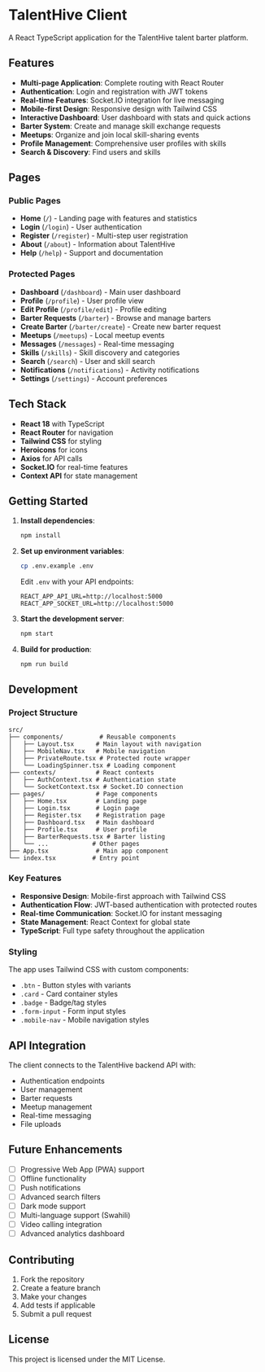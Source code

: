 # TalentHive Client

A React TypeScript application for the TalentHive talent barter platform.

## Features

- **Multi-page Application**: Complete routing with React Router
- **Authentication**: Login and registration with JWT tokens
- **Real-time Features**: Socket.IO integration for live messaging
- **Mobile-first Design**: Responsive design with Tailwind CSS
- **Interactive Dashboard**: User dashboard with stats and quick actions
- **Barter System**: Create and manage skill exchange requests
- **Meetups**: Organize and join local skill-sharing events
- **Profile Management**: Comprehensive user profiles with skills
- **Search & Discovery**: Find users and skills

## Pages

### Public Pages
- **Home** (`/`) - Landing page with features and statistics
- **Login** (`/login`) - User authentication
- **Register** (`/register`) - Multi-step user registration
- **About** (`/about`) - Information about TalentHive
- **Help** (`/help`) - Support and documentation

### Protected Pages
- **Dashboard** (`/dashboard`) - Main user dashboard
- **Profile** (`/profile`) - User profile view
- **Edit Profile** (`/profile/edit`) - Profile editing
- **Barter Requests** (`/barter`) - Browse and manage barters
- **Create Barter** (`/barter/create`) - Create new barter request
- **Meetups** (`/meetups`) - Local meetup events
- **Messages** (`/messages`) - Real-time messaging
- **Skills** (`/skills`) - Skill discovery and categories
- **Search** (`/search`) - User and skill search
- **Notifications** (`/notifications`) - Activity notifications
- **Settings** (`/settings`) - Account preferences

## Tech Stack

- **React 18** with TypeScript
- **React Router** for navigation
- **Tailwind CSS** for styling
- **Heroicons** for icons
- **Axios** for API calls
- **Socket.IO** for real-time features
- **Context API** for state management

## Getting Started

1. **Install dependencies**:
   ```bash
   npm install
   ```

2. **Set up environment variables**:
   ```bash
   cp .env.example .env
   ```
   Edit `.env` with your API endpoints:
   ```
   REACT_APP_API_URL=http://localhost:5000
   REACT_APP_SOCKET_URL=http://localhost:5000
   ```

3. **Start the development server**:
   ```bash
   npm start
   ```

4. **Build for production**:
   ```bash
   npm run build
   ```

## Development

### Project Structure

```
src/
├── components/          # Reusable components
│   ├── Layout.tsx      # Main layout with navigation
│   ├── MobileNav.tsx   # Mobile navigation
│   ├── PrivateRoute.tsx # Protected route wrapper
│   └── LoadingSpinner.tsx # Loading component
├── contexts/           # React contexts
│   ├── AuthContext.tsx # Authentication state
│   └── SocketContext.tsx # Socket.IO connection
├── pages/              # Page components
│   ├── Home.tsx        # Landing page
│   ├── Login.tsx       # Login page
│   ├── Register.tsx    # Registration page
│   ├── Dashboard.tsx   # Main dashboard
│   ├── Profile.tsx     # User profile
│   ├── BarterRequests.tsx # Barter listing
│   └── ...            # Other pages
├── App.tsx             # Main app component
└── index.tsx          # Entry point
```

### Key Features

- **Responsive Design**: Mobile-first approach with Tailwind CSS
- **Authentication Flow**: JWT-based authentication with protected routes
- **Real-time Communication**: Socket.IO for instant messaging
- **State Management**: React Context for global state
- **TypeScript**: Full type safety throughout the application

### Styling

The app uses Tailwind CSS with custom components:
- `.btn` - Button styles with variants
- `.card` - Card container styles
- `.badge` - Badge/tag styles
- `.form-input` - Form input styles
- `.mobile-nav` - Mobile navigation styles

## API Integration

The client connects to the TalentHive backend API with:
- Authentication endpoints
- User management
- Barter requests
- Meetup management
- Real-time messaging
- File uploads

## Future Enhancements

- [ ] Progressive Web App (PWA) support
- [ ] Offline functionality
- [ ] Push notifications
- [ ] Advanced search filters
- [ ] Dark mode support
- [ ] Multi-language support (Swahili)
- [ ] Video calling integration
- [ ] Advanced analytics dashboard

## Contributing

1. Fork the repository
2. Create a feature branch
3. Make your changes
4. Add tests if applicable
5. Submit a pull request

## License

This project is licensed under the MIT License.
